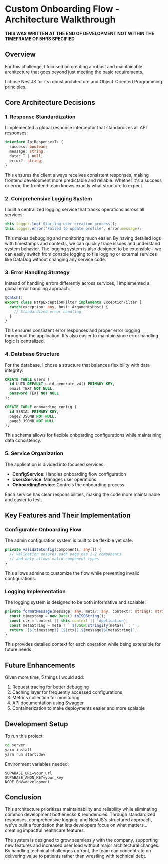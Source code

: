 # Custom Onboarding Flow - Architecture Walkthrough
****THIS WAS WRITTEN AT THE END OF DEVELOPMENT NOT WITHIN THE TIMEFRAME OF 5HRS SPECIFIED****

## Overview
For this challenge, I focused on creating a robust and maintainable architecture that goes beyond just meeting the basic requirements.

I chose NestJS for its robust architecture and Object-Oriented Programming principles.

## Core Architecture Decisions

### 1. Response Standardization
I implemented a global response interceptor that standardizes all API responses:
```typescript
interface ApiResponse<T> {
  success: boolean;
  message: string;
  data: T | null;
  error?: string;
}
```
This ensures the client always receives consistent responses, making frontend development more predictable and reliable. Whether it's a success or error, the frontend team knows exactly what structure to expect.

### 2. Comprehensive Logging System
I built a centralized logging service that tracks operations across all services:
```typescript
this.logger.log('Starting user creation process');
this.logger.error('Failed to update profile', error.message);
```
This makes debugging and monitoring much easier. By having detailed logs with timestamps and contexts, we can quickly trace issues and understand system behavior. The logging system is also designed to be extensible - we can easily switch from console logging to file logging or external services like DataDog without changing any service code.

### 3. Error Handling Strategy
Instead of handling errors differently across services, I implemented a global error handling approach:
```typescript
@Catch()
export class HttpExceptionFilter implements ExceptionFilter {
  catch(exception: any, host: ArgumentsHost) {
    // Standardized error handling
  }
}
```
This ensures consistent error responses and proper error logging throughout the application. It's also easier to maintain since error handling logic is centralized.

### 4. Database Structure
For the database, I chose a structure that balances flexibility with data integrity:
```sql
CREATE TABLE users (
  id UUID DEFAULT uuid_generate_v4() PRIMARY KEY,
  email TEXT NOT NULL,
  password TEXT NOT NULL
);

CREATE TABLE onboarding_config (
  id SERIAL PRIMARY KEY,
  page2 JSONB NOT NULL,
  page3 JSONB NOT NULL
);
```
This schema allows for flexible onboarding configurations while maintaining data consistency.

### 5. Service Organization
The application is divided into focused services:
- **ConfigService**: Handles onboarding flow configuration
- **UsersService**: Manages user operations
- **OnboardingService**: Controls the onboarding process

Each service has clear responsibilities, making the code more maintainable and easier to test.

## Key Features and Their Implementation

### Configurable Onboarding Flow
The admin configuration system is built to be flexible yet safe:
```typescript
private validateConfig(components: any[]) {
  // Validation ensures each page has 1-2 components
  // and only allows valid component types
}
```
This allows admins to customize the flow while preventing invalid configurations.

### Logging Implementation
The logging system is designed to be both informative and scalable:
```typescript
private formatMessage(message: any, meta?: any, context?: string): string {
  const timestamp = new Date().toISOString();
  const ctx = context || this.context || 'Application';
  const metaString = meta ? ` ${JSON.stringify(meta)}` : '';
  return `[${timestamp}] [${ctx}] ${message}${metaString}`;
}
```
This provides detailed context for each operation while being extensible for future needs.

## Future Enhancements
Given more time, 5 things I would add:
1. Request tracing for better debugging
2. Caching layer for frequently accessed configurations
3. Metrics collection for monitoring
4. API documentation using Swagger
5. Containerization to make deployments easier and more scalable

## Development Setup
To run this project:
```bash
cd server
yarn install
yarn run start:dev
```

Environment variables needed:
```env
SUPABASE_URL=your_url
SUPABASE_ANON_KEY=your_key
NODE_ENV=development
```


## Conclusion
This architecture prioritizes maintainability and reliability while eliminating common development bottlenecks & reundencies. Through standardized responses, comprehensive logging, and NestJS's structured approach, we've built a foundation that lets developers focus on what matters... creating impactful healthcare features.

The system is designed to grow seamlessly with the company, supporting new features and increased user load without major architectural changes. By handling technical challenges upfront, the team can concentrate on delivering value to patients rather than wrestling with technical debt.


